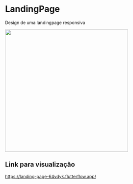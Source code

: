 # LandingPage

Design de uma landingpage responsiva

<img src="https://github.com/user-attachments/assets/78eb4591-5931-4eab-8f2c-46606df2d1ad" width="400">

## Link para visualização

https://landing-page-64vdyk.flutterflow.app/
